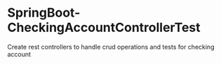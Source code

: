 # SpringBoot-CheckingAccountControllerTest

Create rest controllers to handle crud operations and tests for checking account
